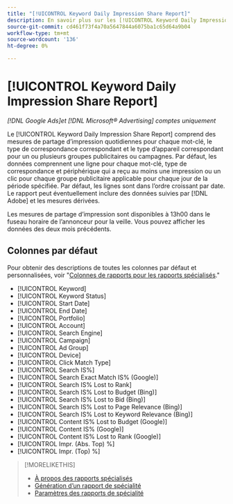 ```yaml
---
title: "[!UICONTROL Keyword Daily Impression Share Report]"
description: En savoir plus sur les [!UICONTROL Keyword Daily Impression Share Report].
source-git-commit: cd461f73f4a70a5647844a6075ba1c65d64a9b04
workflow-type: tm+mt
source-wordcount: '136'
ht-degree: 0%

---
```


# [!UICONTROL Keyword Daily Impression Share Report]

*[!DNL Google Ads]et [!DNL Microsoft® Advertising] comptes uniquement*

Le [!UICONTROL Keyword Daily Impression Share Report] comprend des mesures de partage d’impression quotidiennes pour chaque mot-clé, le type de correspondance correspondant et le type d’appareil correspondant pour un ou plusieurs groupes publicitaires ou campagnes. Par défaut, les données comprennent une ligne pour chaque mot-clé, type de correspondance et périphérique qui a reçu au moins une impression ou un clic pour chaque groupe publicitaire applicable pour chaque jour de la période spécifiée. Par défaut, les lignes sont dans l’ordre croissant par date. Le rapport peut éventuellement inclure des données suivies par [!DNL Adobe] et les mesures dérivées.

Les mesures de partage d’impression sont disponibles à 13h00 dans le fuseau horaire de l’annonceur pour la veille. Vous pouvez afficher les données des deux mois précédents.

## Colonnes par défaut

Pour obtenir des descriptions de toutes les colonnes par défaut et personnalisées, voir &quot;[Colonnes de rapports pour les rapports spécialisés](specialty-report-columns.md).&quot;

* [!UICONTROL Keyword]
* [!UICONTROL Keyword Status]
* [!UICONTROL Start Date]
* [!UICONTROL End Date]
* [!UICONTROL Portfolio]
* [!UICONTROL Account]
* [!UICONTROL Search Engine]
* [!UICONTROL Campaign]
* [!UICONTROL Ad Group]
* [!UICONTROL Device]
* [!UICONTROL Click Match Type]
* [!UICONTROL Search IS%]
* [!UICONTROL Search Exact Match IS% (Google)]
* [!UICONTROL Search IS% Lost to Rank]
* [!UICONTROL Search IS% Lost to Budget (Bing)]
* [!UICONTROL Search IS% Lost to Bid (Bing)]
* [!UICONTROL Search IS% Lost to Page Relevance (Bing)]
* [!UICONTROL Search IS% Lost to Keyword Relevance (Bing)]
* [!UICONTROL Content IS% Lost to Budget (Google)]
* [!UICONTROL Content IS% (Google)]
* [!UICONTROL Content IS% Lost to Rank (Google)]
* [!UICONTROL Impr. (Abs. Top) %]
* [!UICONTROL Impr. (Top) %]

>[!MORELIKETHIS]
>
>* [À propos des rapports spécialisés](specialty-report-about.md)
>* [Génération d’un rapport de spécialité](specialty-report-generate.md)
>* [Paramètres des rapports de spécialité](specialty-report-settings.md)

